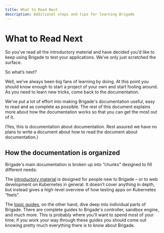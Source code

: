```yaml
---
title: What to Read Next
description: Additional steps and tips for learning Brigade
---
```


# What to Read Next

So you’ve read all the introductory material and have decided you’d like to keep using Brigade to test your applications. We’ve only just scratched the surface.

So what’s next?

Well, we’ve always been big fans of learning by doing. At this point you should know enough to start a project of your own and start fooling around. As you need to learn new tricks, come back to the documentation.

We’ve put a lot of effort into making Brigade's documentation useful, easy to read and as complete as possible. The rest of this document explains more about how the documentation works so that you can get the most out of it.

(Yes, this is documentation about documentation. Rest assured we have no plans to write a document about how to read the document about documentation.)

## How the documentation is organized

Brigade's main documentation is broken up into “chunks” designed to fill different needs:

The [introductory material][] is designed for people new to Brigade – or to web development on Kubernetes in general. It doesn’t cover anything in depth, but instead gives a high-level overview of how testing apps on Kubernetes “feels”.

The [topic guides][topics], on the other hand, dive deep into individual parts of Brigade. There are complete guides to Brigade's controller, sandbox engine, and much more. This is probably where you’ll want to spend most of your time; if you work your way through these guides you should come out knowing pretty much everything there is to know about Brigade.

[introductory material]: index.md
[topics]: ../topics/index.md

